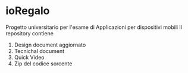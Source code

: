# ioRegalo
Progetto universitario per l'esame di Applicazioni per dispositivi mobili 
Il repository contiene 

1. Design document aggiornato 
2. Tecnichal document
3. Quick Video 
4. Zip del codice sorcente 
